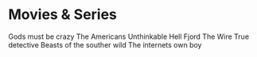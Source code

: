 # Movies & Series

Gods must be crazy
The Americans
Unthinkable
Hell Fjord
The Wire
True detective
Beasts of the souther wild
The internets own boy
